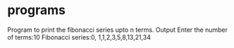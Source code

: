 # programs
Program to print the fibonacci series upto n terms.
Output
Enter the number of terms:10
Fibonacci series:0, 1,1,2,3,5,8,13,21,34
